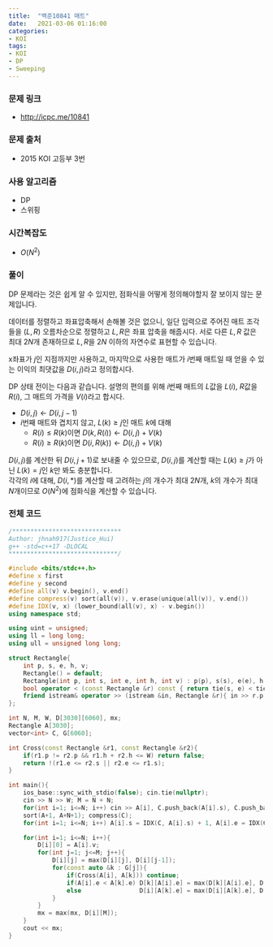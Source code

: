 ```yaml
---
title:  "백준10841 매트"
date:   2021-03-06 01:16:00
categories:
- KOI
tags:
- KOI
- DP
- Sweeping
---
```


### 문제 링크
* http://icpc.me/10841

### 문제 출처
* 2015 KOI 고등부 3번

### 사용 알고리즘
* DP
* 스위핑

### 시간복잡도
* $O(N^2)$

### 풀이
DP 문제라는 것은 쉽게 알 수 있지만, 점화식을 어떻게 정의해야할지 잘 보이지 않는 문제입니다.

데이터를 정렬하고 좌표압축해서 손해볼 것은 없으니, 일단 입력으로 주어진 매트 조각들을 $(L, R)$ 오름차순으로 정렬하고 $L, R$은 좌표 압축을 해줍시다. 서로 다른 $L, R$ 값은 최대 $2N$개 존재하므로 $L, R$을 $2N$ 이하의 자연수로 표현할 수 있습니다.

x좌표가 $j$인 지점까지만 사용하고, 마지막으로 사용한 매트가 $i$번째 매트일 때 얻을 수 있는 이익의 최댓값을 $D(i, j)$라고 정의합시다.

DP 상태 전이는 다음과 같습니다. 설명의 편의를 위해 $i$번째 매트의 $L$값을 $L(i)$, $R$값을 $R(i)$, 그 매트의 가격을 $V(i)$라고 합시다.
* $D(i, j) \leftarrow D(i, j-1)$
* $i$번째 매트와 겹치지 않고, $L(k) \geq j$인 매트 $k$에 대해
  * $R(i) \leq R(k)$이면 $D(k, R(i)) \leftarrow D(i, j) + V(k)$
  * $R(i) \geq R(k)$이면 $D(i, R(k)) \leftarrow D(i, j) + V(k)$

$D(i, j)$를 계산한 뒤 $D(i, j+1)$로 보내줄 수 있으므로, $D(i, j)$를 계산할 때는 $L(k) \geq j$가 아닌 $L(k) = j$인 $k$만 봐도 충분합니다.<br>
각각의 $i$에 대해, $D(i, \ast)$를 계산할 때 고려하는 $j$의 개수가 최대 $2N$개, $k$의 개수가 최대 $N$개이므로 $O(N^2)$에 점화식을 계산할 수 있습니다.

### 전체 코드
```cpp
/******************************
Author: jhnah917(Justice_Hui)
g++ -std=c++17 -DLOCAL
******************************/

#include <bits/stdc++.h>
#define x first
#define y second
#define all(v) v.begin(), v.end()
#define compress(v) sort(all(v)), v.erase(unique(all(v)), v.end())
#define IDX(v, x) (lower_bound(all(v), x) - v.begin())
using namespace std;

using uint = unsigned;
using ll = long long;
using ull = unsigned long long;

struct Rectangle{
    int p, s, e, h, v;
    Rectangle() = default;
    Rectangle(int p, int s, int e, int h, int v) : p(p), s(s), e(e), h(h), v(v) {}
    bool operator < (const Rectangle &r) const { return tie(s, e) < tie(r.s, r.e); }
    friend istream& operator >> (istream &in, Rectangle &r){ in >> r.p >> r.s >> r.e >> r.h >> r.v; return in; }
};

int N, M, W, D[3030][6060], mx;
Rectangle A[3030];
vector<int> C, G[6060];

int Cross(const Rectangle &r1, const Rectangle &r2){
    if(r1.p != r2.p && r1.h + r2.h <= W) return false;
    return !(r1.e <= r2.s || r2.e <= r1.s);
}

int main(){
    ios_base::sync_with_stdio(false); cin.tie(nullptr);
    cin >> N >> W; M = N + N;
    for(int i=1; i<=N; i++) cin >> A[i], C.push_back(A[i].s), C.push_back(A[i].e);
    sort(A+1, A+N+1); compress(C);
    for(int i=1; i<=N; i++) A[i].s = IDX(C, A[i].s) + 1, A[i].e = IDX(C, A[i].e) + 1, G[A[i].s].push_back(i);

    for(int i=1; i<=N; i++){
        D[i][0] = A[i].v;
        for(int j=1; j<=M; j++){
            D[i][j] = max(D[i][j], D[i][j-1]);
            for(const auto &k : G[j]){
                if(Cross(A[i], A[k])) continue;
                if(A[i].e < A[k].e) D[k][A[i].e] = max(D[k][A[i].e], D[i][j] + A[k].v);
                else                D[i][A[k].e] = max(D[i][A[k].e], D[i][j] + A[k].v); /* A[k].e <= A[i].e */
            }
        }
        mx = max(mx, D[i][M]);
    }
    cout << mx;
}
```
